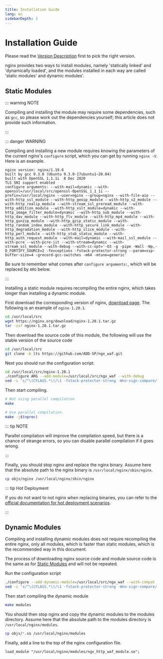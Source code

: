 ```yaml
---
title: Installation Guide
lang: en
sidebarDepth: 3
---
```


# Installation Guide

Please read the [Version Description](version.md) first to pick the right version.

nginx provides two ways to install modules, namely 'statically linked' and 'dynamically loaded', and the modules installed in each way are called 'static modules' and dynamic modules'.

## Static Modules

::: warning NOTE

Compiling and installing the module may require some dependencies, 
such as `gcc`, 
so please work out the dependencies yourself; this article does not provide such information.

:::

::: danger WARNING

Compiling and installing a new module requires knowing the parameters of the current nginx's `configure` script, 
which you can get by running `nginx -V`.
Here is an example.

```
nginx version: nginx/1.19.6
built by gcc 9.3.0 (Ubuntu 9.3.0-17ubuntu1~20.04)
built with OpenSSL 1.1.1i  8 Dec 2020
TLS SNI support enabled
configure arguments: --with-mail=dynamic --with-openssl=/usr/local/src/openssl-OpenSSL_1_1_1i --prefix=/usr/local/nginx --user=nginx --group=nginx --with-file-aio --with-http_ssl_module --with-http_geoip_module --with-http_v2_module --with-http_realip_module --with-stream_ssl_preread_module --with-http_addition_module --with-http_xslt_module=dynamic --with-http_image_filter_module=dynamic --with-http_sub_module --with-http_dav_module --with-http_flv_module --with-http_mp4_module --with-http_gunzip_module --with-http_gzip_static_module --with-http_random_index_module --with-http_secure_link_module --with-http_degradation_module --with-http_slice_module --with-http_perl_module --with-http_stub_status_module --with-http_auth_request_module --with-mail=dynamic --with-mail_ssl_module --with-pcre --with-pcre-jit --with-stream=dynamic --with-stream_ssl_module --with-debug --with-cc-opt='-O3 -g -pipe -Wall -Wp,-D_FORTIFY_SOURCE=2 -fexceptions -fstack-protector-strong --param=ssp-buffer-size=4 -grecord-gcc-switches -m64 -mtune=generic'
```

Be sure to remember what comes after `configure arguments:`, which will be replaced by `ARG` below.

:::


Installing a static module requires recompiling the entire nginx, which takes longer than installing a dynamic module.

First download the corresponding version of nginx, [download page](http://nginx.org/en/download.html).
The following is an example of `nginx-1.20.1`.

```sh
cd /usr/local/src
wget https://nginx.org/download/nginx-1.20.1.tar.gz
tar -zxf nginx-1.20.1.tar.gz
```

Then download the source code of this module, the following will use the stable version of the source code

```sh
cd /usr/local/src
git clone -b lts https://github.com/ADD-SP/ngx_waf.git
```

Next you should run the configuration script.

```sh
cd /usr/local/src/nginx-1.20.1
./configure ARG --add-module=/usr/local/src/ngx_waf --with-debug
sed -i 's/^\(CFLAGS.*\)/\1 -fstack-protector-strong -Wno-sign-compare/' objs/Makefile
```


Then start compiling.

```sh
# Not using parallel compilation
make

# Use parallel compilation.
make -j$(nproc)
```

::: tip NOTE

Parallel compilation will improve the compilation speed, but there is a chance of strange errors, 
so you can disable parallel compilation if it goes wrong.

:::

Finally, you should stop nginx and replace the nginx binary.
Assume here that the absolute path to the nginx binary is `/usr/local/nginx/sbin/nginx`.

```sh
cp objs/nginx /usr/local/nginx/sbin/nginx
```

::: tip Hot Deployment

If you do not want to not nginx when replacing binaries, you can refer to the [official documentation for hot deployment scenarios](http://nginx.org/en/docs/control.html).

:::

## Dynamic Modules

Compiling and installing dynamic modules does not require recompiling the entire nginx,
only all modules, which is faster than static modules,
which is the recommended way in this document.

The process of downloading nginx source code and module source code is the same as for [Static Modules](#static-modules) and will not be repeated.

Run the configuration script

```sh
./configure --add-dynamic-module=/usr/local/src/ngx_waf --with-compat --with-debug
sed -i 's/^\(CFLAGS.*\)/\1 -fstack-protector-strong -Wno-sign-compare/' objs/Makefile
```

Then start compiling the dynamic module

```sh
make modules
```

You should then stop nginx and copy the dynamic modules to the modules directory.
Assume here that the absolute path to the modules directory is `/usr/local/nginx/modules`.

```sh
cp objs/*.so /usr/local/nginx/modules
```

Finally, add a line to the top of the nginx configuration file.

```vim
load_module "/usr/local/nginx/modules/ngx_http_waf_module.so";
```